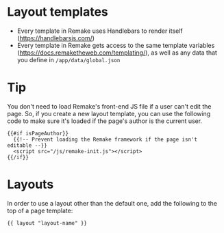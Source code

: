 # Layout templates

* Every template in Remake uses Handlebars to render itself (https://handlebarsjs.com/)
* Every template in Remake gets access to the same template variables (https://docs.remaketheweb.com/templating/), as well as any data that you define in `/app/data/global.json`

# Tip

You don't need to load Remake's front-end JS file if a user can't edit the page. So, if
you create a new layout template, you can use the following code to make sure it's loaded if the page's author is the current user.

```
{{#if isPageAuthor}}
  {{!-- Prevent loading the Remake framework if the page isn't editable --}}
  <script src="/js/remake-init.js"></script>
{{/if}}
```

# Layouts

In order to use a layout other than the default one, add the following to the top of a page template:

```
{{ layout "layout-name" }}
```

